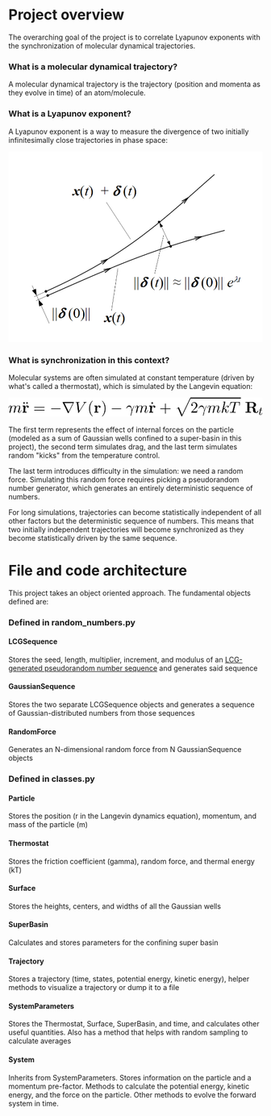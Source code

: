 # Project overview

The overarching goal of the project is to correlate Lyapunov exponents with the synchronization of molecular dynamical trajectories.

### What is a molecular dynamical trajectory?

A molecular dynamical trajectory is the trajectory (position and momenta as they evolve in time) of an atom/molecule.

### What is a Lyapunov exponent?

A Lyapunov exponent is a way to measure the divergence of two initially infinitesimally close trajectories in phase space:
  
<p align="center">
  <img src="https://github.com/jwjeffr/lyapunov_synchronization/blob/main/lyapunov_exponent.png?raw=true">
</p>

### What is synchronization in this context?

Molecular systems are often simulated at constant temperature (driven by what's called a thermostat), which is simulated by the Langevin equation:

<p align="center">
  <img src="https://github.com/jwjeffr/lyapunov_synchronization/blob/main/langevin_dynamics.png?raw=true">
</p>

The first term represents the effect of internal forces on the particle (modeled as a sum of Gaussian wells confined to a super-basin in this project), the second term simulates drag, and the last term simulates random "kicks" from the temperature control.

The last term introduces difficulty in the simulation: we need a random force. Simulating this random force requires picking a pseudorandom number generator, which generates an entirely deterministic sequence of numbers.

For long simulations, trajectories can become statistically independent of all other factors but the deterministic sequence of numbers. This means that two initially independent trajectories will become synchronized as they become statistically driven by the same sequence.

# File and code architecture

This project takes an object oriented approach. The fundamental objects defined are:

### Defined in random_numbers.py

#### LCGSequence
Stores the seed, length, multiplier, increment, and modulus of an [LCG-generated pseudorandom number sequence](https://en.wikipedia.org/wiki/Linear_congruential_generator) and generates said sequence

#### GaussianSequence
Stores the two separate LCGSequence objects and generates a sequence of Gaussian-distributed numbers from those sequences

#### RandomForce
Generates an N-dimensional random force from N GaussianSequence objects

### Defined in classes.py

#### Particle
Stores the position (r in the Langevin dynamics equation), momentum, and mass of the particle (m)

#### Thermostat
Stores the friction coefficient (gamma), random force, and thermal energy (kT)

#### Surface
Stores the heights, centers, and widths of all the Gaussian wells

#### SuperBasin
Calculates and stores parameters for the confining super basin

#### Trajectory
Stores a trajectory (time, states, potential energy, kinetic energy), helper methods to visualize a trajectory or dump it to a file

#### SystemParameters
Stores the Thermostat, Surface, SuperBasin, and time, and calculates other useful quantities. Also has a method that helps with random sampling to calculate averages

#### System
Inherits from SystemParameters. Stores information on the particle and a momentum pre-factor. Methods to calculate the potential energy, kinetic energy, and the force on the particle. Other methods to evolve the forward system in time.
